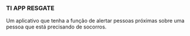 ### TI APP RESGATE
Um aplicativo que tenha a função de alertar pessoas próximas sobre uma pessoa que está precisando de socorros.
